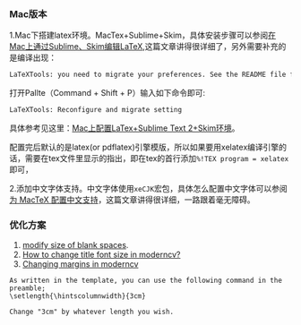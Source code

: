 ### Mac版本

 1.Mac下搭建latex环境。MacTex+Sublime+Skim，具体安装步骤可以参阅[在Mac上通过Sublime、Skim编辑LaTeX](http://painterlin.com/2014/08/10/Using-LaTeX-with-Sublime-and-Skim-for-Mac.html),这篇文章讲得很详细了，另外需要补充的是编译出现：

```sh
LaTeXTools: you need to migrate your preferences. See the README file for instructions.
```

 打开Pallte（Command + Shift + P）输入如下命令即可:

```sh
LaTeXTools: Reconfigure and migrate setting
```

具体参考见这里：[Mac上配置LaTex+Sublime Text 2+Skim环境](http://xjzhou4u.lofter.com/post/2fe98e_44b83ec)。

配置完后默认的是latex(or pdflatex)引擎模版，所以如果要用xelatex编译引擎的话，需要在tex文件里显示的指出，即在tex的首行添加`%!TEX program = xelatex`即可，

2.添加中文字体支持。中文字体使用`xeCJK`宏包，具体怎么配置中文字体可以参阅[为 MacTeX 配置中文支持](http://liam0205.me/2014/11/02/latex-mactex-chinese-support/)，这篇文章讲得很详细，一路跟着毫无障碍。

### 优化方案

1. [modify size of blank spaces](http://tex.stackexchange.com/questions/82861/moderncv-modify-size-of-blank-spaces).
2. [How to change title font size in moderncv?](http://tex.stackexchange.com/questions/128052/how-to-change-title-font-size-in-moderncv)
3. [Changing margins in moderncv](http://tex.stackexchange.com/questions/12996/changing-margins-in-moderncv)

~~~text
As written in the template, you can use the following command in the preamble;
\setlength{\hintscolumnwidth}{3cm}

Change "3cm" by whatever length you wish.
~~~

